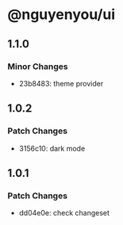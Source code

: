 # @nguyenyou/ui

## 1.1.0

### Minor Changes

- 23b8483: theme provider

## 1.0.2

### Patch Changes

- 3156c10: dark mode

## 1.0.1

### Patch Changes

- dd04e0e: check changeset
